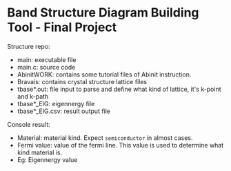 # Band Structure Diagram Building Tool - Final Project

Structure repo:

- main: executable file
- main.c: source code
- AbinitWORK: contains some tutorial files of Abinit instruction.
- Bravais: contains crystal structure lattice files
- tbase\*.out: file input to parse and define what kind of lattice, it's k-point and k-path
- tbase\*\_EIG: eigennergy file
- tbase\*\_EIG.csv: result output file

Console result:

- Material: material kind. Expect `semiconductor` in almost cases.
- Fermi value: value of the fermi line. This value is used to determine what kind material is.
- Eg: Eigennergy value
